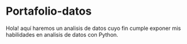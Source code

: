# Portafolio-datos
Hola! aquí haremos un analisis de datos cuyo fin cumple exponer mis habilidades en analisis de datos con Python.
